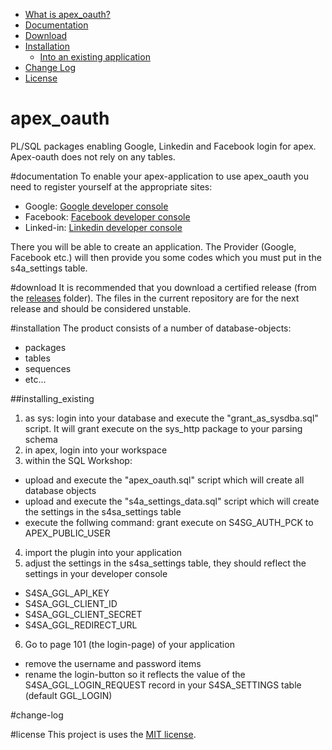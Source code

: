 - [What is apex_oauth?](#apex_oauth)
- [Documentation](#documentation)
- [Download](#download)
- [Installation](#installation)
  - [Into an existing application](##installing_existing)
- [Change Log](#change-log)
- [License](#license)


# apex_oauth
PL/SQL packages enabling Google, Linkedin and Facebook login for apex. Apex-oauth does not rely on any tables.

#documentation
To enable your apex-application to use apex_oauth you need to register yourself at the appropriate sites:
- Google: [Google developer console](https://console.developers.google.com/start)
- Facebook: [Facebook developer console](https://developers.facebook.com/apps)
- Linked-in: [Linkedin developer console](https://www.linkedin.com/developer/apps)

There you will be able to create an application. The Provider (Google, Facebook etc.) will then provide you some codes which you must put in the s4a_settings table.

#download
It is recommended that you download a certified release (from the [releases](https://github.com/smart4solutions/apex_oauth/releases) folder). The files in the current repository are for the next release and should be considered unstable.

#installation
The product consists of a number of database-objects:
- packages
- tables
- sequences
- etc...

##installing_existing
1. as sys: login into your database and execute the "grant_as_sysdba.sql" script. It will grant execute on the sys_http package to your parsing schema
2. in apex, login into your workspace
3. within the SQL Workshop:
  - upload and execute the "apex_oauth.sql" script which will create all database objects
  - upload and execute the "s4a_settings_data.sql" script which will create the settings in the s4sa_settings table
  - execute the follwing command: grant execute on S4SG_AUTH_PCK to APEX_PUBLIC_USER
4. import the plugin into your application
5. adjust the settings in the s4sa_settings table, they should reflect the settings in your developer console
  - S4SA_GGL_API_KEY
  - S4SA_GGL_CLIENT_ID
  - S4SA_GGL_CLIENT_SECRET
  - S4SA_GGL_REDIRECT_URL
6. Go to page 101 (the login-page) of your application
  - remove the username and password items
  - rename the login-button so it reflects the value of the S4SA_GGL_LOGIN_REQUEST record in your S4SA_SETTINGS table (default GGL_LOGIN)

#change-log

#license
This project is uses the [MIT license](LICENSE).
